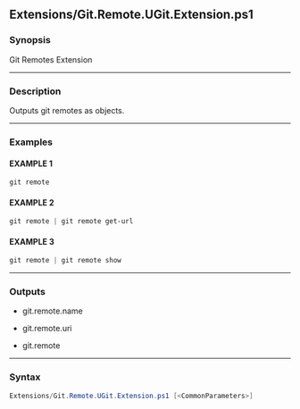
Extensions/Git.Remote.UGit.Extension.ps1
----------------------------------------




### Synopsis
Git Remotes Extension



---


### Description

Outputs git remotes as objects.



---


### Examples
#### EXAMPLE 1
```PowerShell
git remote
```

#### EXAMPLE 2
```PowerShell
git remote | git remote get-url
```

#### EXAMPLE 3
```PowerShell
git remote | git remote show
```



---


### Outputs
* git.remote.name


* git.remote.uri


* git.remote






---


### Syntax
```PowerShell
Extensions/Git.Remote.UGit.Extension.ps1 [<CommonParameters>]
```




